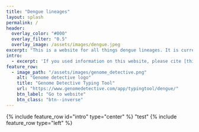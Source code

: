 ```yaml
---
title: "Dengue lineages"
layout: splash
permalink: /
header:
  overlay_color: "#000"
  overlay_filter: "0.5"
  overlay_image: /assets/images/dengue.jpeg
excerpt: "This is a website for all things dengue lineages. It is currently under construction - watch this space!"
intro: 
  - excerpt: 'If you used information on this website, please cite [this paper]()'
feature_row:
  - image_path: "/assets/images/genome_detective.png"
    alt: "Genome detective logo"
    title: "Genome Detective Typing Tool"
    url: "https://www.genomedetective.com/app/typingtool/dengue/"
    btn_label: "Go to website"
    btn_class: "btn--inverse"
---
```


{% include feature_row id="intro" type="center" %}
"test"
{% include feature_row type="left" %}